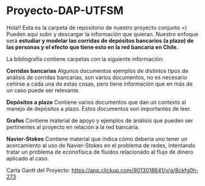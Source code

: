 # Proyecto-DAP-UTFSM

Hola!! Esta es la carpeta de repositorio de nuestro proyecto conjunto =) Pueden aquí subir y descargar la información que quieran. Nuestro enfoque será **estudiar y modelar las corridas de depósitos bancarios (a plazo) de las personas y el efecto que tiene esto en la red bancaria en Chile.**

La bibliografía contiene carpetas con la siguiente información:

**Corridas bancarias** Algunos documentos ejemplos de distintos tipos de análisis de corridas bancarias, son varios documentos, no es necesario ceñirse a cada una de estas cosas, pero tiene información que en más de un caso puede ser relevante.

**Depósitos a plazo** Contiene varios documentos que dan un contexto al manejo de depósitos a plazo. Estos documentos son importantes de leer.

**Grafos** Contiene material de apoyo y ejemplos de análisis que pueden ser pertinentes al proyecto en relación a la red bancaria.

**Navier-Stokes** Contiene material que indica cómo debería uno tener un acercamiento al uso de Navier-Stokes en el problema de redes, intentando tratar un problema de econofísica de fluidos relacionado al flujo de dinero aplicado al caso.


Carta Gantt del Proyecto:
https://app.clickup.com/9013018641/v/g/8ckfg0h-273
